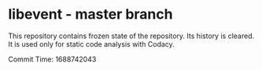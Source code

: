 # libevent - master branch

This repository contains frozen state of the repository.
Its history is cleared. It is used only for static code
analysis with Codacy.

Commit Time: 1688742043